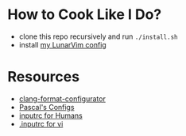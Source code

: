 # How to Cook Like I Do?

- clone this repo recursively and run `./install.sh`
- install [my LunarVim config](https://github.com/christopher-besch/lvim_like_me)

# Resources

- [clang-format-configurator](https://zed0.co.uk/clang-format-configurator)
- [Pascal's Configs](https://github.com/pascal-kuschkowitz/bash)
- [inputrc for Humans](https://www.topbug.net/blog/2017/07/31/inputrc-for-humans)
- [.inputrc for vi](https://gist.github.com/markscottwright/bf81539661b84649ea7924790729d596)

